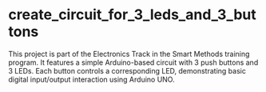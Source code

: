 # create_circuit_for_3_leds_and_3_buttons
This project is part of the Electronics Track in the Smart Methods training program. It features a simple Arduino-based circuit with 3 push buttons and 3 LEDs. Each button controls a corresponding LED, demonstrating basic digital input/output interaction using Arduino UNO.
